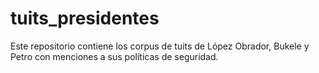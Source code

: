# tuits_presidentes
Este repositorio contiene los corpus de tuits de López Obrador, Bukele y Petro con menciones a sus políticas de seguridad.
